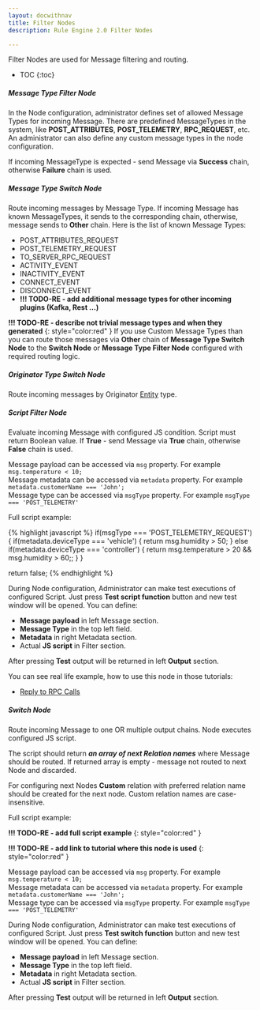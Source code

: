 ```yaml
---
layout: docwithnav
title: Filter Nodes
description: Rule Engine 2.0 Filter Nodes

---
```


Filter Nodes are used for Message filtering and routing.

* TOC
{:toc}

##### Message Type Filter Node
In the Node configuration, administrator defines set of allowed Message Types for incoming Message. 
There are predefined MessageTypes in the system, like **POST_ATTRIBUTES**, **POST_TELEMETRY**, **RPC_REQUEST**, etc.
An administrator can also define any custom message types in the node configuration.

If incoming MessageType is expected - send Message via **Success** chain, otherwise **Failure** chain is used.

##### Message Type Switch Node
Route incoming messages by Message Type. If incoming Message has known MessageTypes, it sends to the corresponding chain, 
otherwise, message sends to **Other** chain.
Here is the list of known Message Types:

- POST_ATTRIBUTES_REQUEST
- POST_TELEMETRY_REQUEST
- TO_SERVER_RPC_REQUEST
- ACTIVITY_EVENT
- INACTIVITY_EVENT
- CONNECT_EVENT
- DISCONNECT_EVENT
- **!!! TODO-RE - add additional message types for other incoming plugins (Kafka, Rest ...)** 

**!!! TODO-RE - describe not trivial message types and when they generated**
{: style="color:red" }
If you use Custom Message Types than you can route those messages via **Other** chain of **Message Type Switch Node** 
to the **Switch Node** or **Message Type Filter Node** configured with required routing logic.

##### Originator Type Switch Node

Route incoming messages by Originator [Entity](http://localhost:4000/docs/user-guide/entities-and-relations/) type. 

##### Script Filter Node
Evaluate incoming Message with configured JS condition. Script must return Boolean value. If **True** - send Message via **True** chain, otherwise **False** chain is used.
 
Message payload can be accessed via <code>msg</code> property. For example <code>msg.temperature < 10;</code><br/> 
Message metadata can be accessed via <code>metadata</code> property. For example <code>metadata.customerName === 'John';</code><br/> 
Message type can be accessed via <code>msgType</code> property. For example <code>msgType === 'POST_TELEMETRY'</code><br/> 

Full script example:

{% highlight javascript %}
if(msgType === 'POST_TELEMETRY_REQUEST') {
    if(metadata.deviceType === 'vehicle') {
        return msg.humidity > 50;
    } else if(metadata.deviceType === 'controller') {
        return msg.temperature > 20 && msg.humidity > 60;;
    }
}

return false;
{% endhighlight %}

During Node configuration, Administrator can make test executions of configured Script. Just press **Test script function** 
button and new test window will be opened.
You can define:

- **Message payload** in left Message section.
- **Message Type** in the top left field.
- **Metadata** in right Metadata section.
- Actual **JS script** in Filter section.

After pressing **Test** output will be returned in left **Output** section.

You can see real life example, how to use this node in those tutorials:

- [Reply to RPC Calls](/docs/user-guide/rule-engine-2-0/tutorials/rpc-reply-tutorial.md#add-filter-script-node)


##### Switch Node
Route incoming Message to one OR multiple output chains. Node executes configured JS script.
 
The script should return **_an array of next Relation names_** where Message should be routed.
If returned array is empty - message not routed to next Node and discarded.

For configuring next Nodes **Custom** relation with preferred relation name should be created for the next node.
Custom relation names are case-insensitive.

Full script example:

**!!! TODO-RE - add full script example**
{: style="color:red" }

**!!! TODO-RE - add link to tutorial where this node is used**
{: style="color:red" }

Message payload can be accessed via <code>msg</code> property. For example <code>msg.temperature < 10;</code><br/> 
Message metadata can be accessed via <code>metadata</code> property. For example <code>metadata.customerName === 'John';</code><br/> 
Message type can be accessed via <code>msgType</code> property. For example <code>msgType === 'POST_TELEMETRY'</code><br/> 

During Node configuration, Administrator can make test executions of configured Script. Just press **Test switch function** 
button and new test window will be opened.
You can define:

- **Message payload** in left Message section.
- **Message Type** in the top left field.
- **Metadata** in right Metadata section.
- Actual **JS script** in Filter section.

After pressing **Test** output will be returned in left **Output** section.
